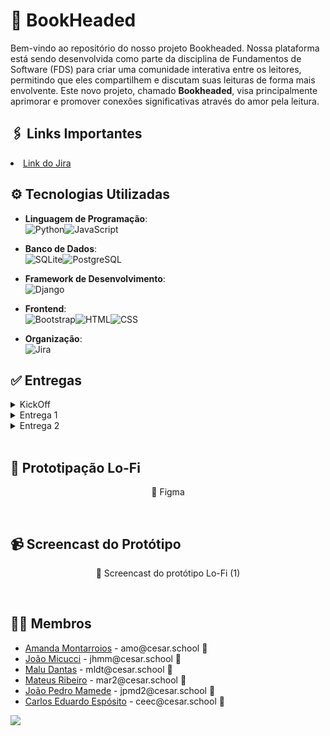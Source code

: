 # 📖 BookHeaded

Bem-vindo ao repositório do nosso projeto Bookheaded. Nossa plataforma está sendo desenvolvida como parte da disciplina de Fundamentos de Software (FDS) para criar uma comunidade interativa entre os leitores, permitindo que eles compartilhem e discutam suas leituras de forma mais envolvente. Este novo projeto, chamado **Bookheaded**, visa principalmente aprimorar e promover conexões significativas através do amor pela leitura.
<br>

## 🖇️ Links Importantes

  <li>
    <a href="https://projectdjango.atlassian.net/jira/software/projects/KAN/boards/1">Link do Jira</a>
  </li>

## ⚙ Tecnologias Utilizadas

- **Linguagem de Programação**:<br>![Python](https://img.shields.io/badge/Python-3776AB?style=for-the-badge&logo=python&logoColor=white)![JavaScript](https://img.shields.io/badge/JavaScript-F7DF1E?style=for-the-badge&logo=javascript&logoColor=black)

- **Banco de Dados**:<br>![SQLite](https://img.shields.io/badge/SQLite-003B57?style=for-the-badge&logo=sqlite&logoColor=white)![PostgreSQL](https://img.shields.io/badge/PostgreSQL-336791?style=for-the-badge&logo=postgresql&logoColor=white)


- **Framework de Desenvolvimento**:<br>![Django](https://img.shields.io/badge/Django-092E20?style=for-the-badge&logo=django&logoColor=white)

- **Frontend**:<br>![Bootstrap](https://img.shields.io/badge/Bootstrap-7952B3?style=for-the-badge&logo=bootstrap&logoColor=white)![HTML](https://img.shields.io/badge/HTML5-E34F26?style=for-the-badge&logo=html5&logoColor=white)![CSS](https://img.shields.io/badge/CSS3-1572B6?style=for-the-badge&logo=css3&logoColor=white)

- **Organização**:<br>![Jira](https://img.shields.io/badge/Jira-0052CC?style=for-the-badge&logo=jira&logoColor=white)


## ✅ Entregas

<details>
<summary>KickOff</summary>
<ul>
  <li>
<a href="https://www.canva.com/design/DAGOz7ny6Lk/_ZUQBKPhQTSez4pVsoDh3g/edit?utm_content=DAGOz7ny6Lk&utm_campaign=designshare&utm_medium=link2&utm_source=sharebutton">Slide do Kickoff</a>
</li>
</ul>
</details>

<details>
<summary>Entrega 1</summary>
<ul>
  <li>
## 📑 Jira Backlog
  <img src="Mídia/imageJiraBacklog.jpg" alt="Jira Baclog"> 

<br>

## 📑 Jira Board 
  <img src="Mídia/imageJiraBoard.jpg" alt="Jira Board">

</li>
</ul>
</details>

</details>
<details>
<summary>Entrega 2</summary>
<ul>
  <li>
## 📑 Jira Backlog
  <img src="Mídia/Jiraboard.jpg" alt="Jira Baclog"> 

<br>

## 📑 Jira Board 
  <img src="Mídia/Jirabacklog.jpg" alt="Jira Board">

</li>
</ul>
  </details>
<br>

## 📑 Prototipação Lo-Fi
<p style="text-align: center; text-decoration: none;">
  <a href="https://www.figma.com/design/647wQMhbLuuVg614lNbp5g/Untitled?node-id=0-1&t=NoCqAA1pU0jS4wmj-1" style="text-decoration: none;">
  <span>🧷 Figma</span>
  </a>
</p>

<br>

## 📹 Screencast do Protótipo
<p style="text-align: center; text-decoration: none;">
  <a href="https://www.youtube.com/watch?v=toAvguviqcI" style="text-decoration: none;">
  <span>🧷 Screencast do protótipo Lo-Fi (1)</span>
</a>
</p>

<br>
</details>


## 👩‍💻 Membros

<ul>
  <li>
    <a href="https://github.com/amanda-montarroios">Amanda Montarroios</a> - amo@cesar.school 📩
  </li>
  <li>
    <a href="https://github.com/JhMicucci">João Micucci</a> - jhmm@cesar.school 📩
  </li>
   <li>
    <a href="https://github.com/maludantass">Malu Dantas</a> - mldt@cesar.school 📩
  </li>
  <li>
    <a href="https://github.com/Mateus-Ribeir0">Mateus Ribeiro</a> - mar2@cesar.school 📩
  </li>
  <li>
    <a href="https://github.com/jpmamededs">João Pedro Mamede</a> - jpmd2@cesar.school 📩
  </li>
  <li>
    <a href="https://github.com/Carlosesposito22">Carlos Eduardo Espósito</a> - ceec@cesar.school 📩
  </li>
</ul>

<a href="https://github.com/Carlosesposito22/Projeto-Django/graphs/contributors">
  <img src="https://contrib.rocks/image?repo=Carlosesposito22/Projeto-Django" />
</a>

<br>
<br>






